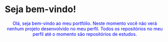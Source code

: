 <h1>Seja bem-vindo!</h1>
  <p style="color:blue;text-align:center;">
  Olá, seja bem-vindo ao meu portfólio. 
  Neste momento você não verá nenhum projeto desenvolvido no meu perfil. Todos os repositórios no meu perfil até o momento são  repositórios de estudos.
</p>
